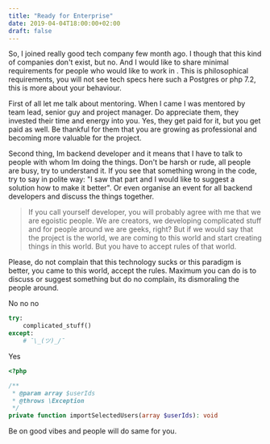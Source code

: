 ```yaml
---
title: "Ready for Enterprise"
date: 2019-04-04T18:00:00+02:00
draft: false
---
```


So, I joined really good tech company few month ago. I though that this kind of companies don't exist, but no. And I would like to share minimal requirements for people who would like to work in . This is philosophical requirements, you will not see tech specs here such a Postgres or php 7.2, this is more about your behaviour.

First of all let me talk about mentoring. When I came I was mentored by team lead, senior guy and project manager. Do appreciate them, they invested their time and energy into you. Yes, they get paid for it, but you get paid as well. Be thankful for them that you are growing as professional and becoming more valuable for the project.

Second thing, Im backend developer and it means that I have to talk to people with whom Im doing the things. Don't be harsh or rude, all people are busy, try to understand it. If you see that something wrong in the code, try to say in polite way: "I saw that part and I would like to suggest a solution how to make it better". Or even organise an event for all backend developers and discuss the things together.


> If you call yourself developer, you will probably agree with me that we are egoistic people. We are creators, we developing complicated stuff and for people around we are geeks, right? But if we would say that the project is the world, we are coming to this world and start creating things in this world. But you have to accept rules of that world.


Please, do not complain that this technology sucks or this paradigm is better, you came to this world, accept the rules. Maximum you can do is to discuss or suggest something but do no complain, its dismoraling the people around.

No no no

```python
try:
	complicated_stuff()
except:
	# ¯\_(ツ)_/¯
```

Yes

```php
<?php

/**
 * @param array $userIds
 * @throws \Exception
 */
private function importSelectedUsers(array $userIds): void
```

Be on good vibes and people will do same for you.